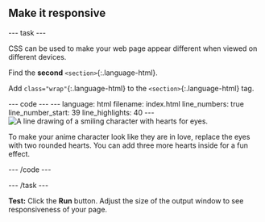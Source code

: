 <h2 class="c-project-heading--task">Make it responsive</h2>

--- task ---

CSS can be used to make your web page appear different when viewed on different devices.

Find the **second** `<section>`{:.language-html}. 

Add `class="wrap"`{:.language-html} to the `<section>`{:.language-html} tag.

<div class="c-project-code">
--- code ---
---
language: html
filename: index.html
line_numbers: true
line_number_start: 39
line_highlights: 40
---
    <!-- The first drawing and instructions go here -->
    <section class="wrap">
      <img src="love.png" alt="A line drawing of a smiling character with hearts for eyes.">
      <p>To make your anime character look like they are in love, replace the eyes with two rounded hearts. You can add three more hearts inside for a fun effect.</p>
    </section>

--- /code ---
</div>

--- /task ---

**Test:** Click the **Run** button. Adjust the size of the output window to see responsiveness of your page.
